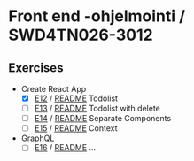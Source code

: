 # Front end -ohjelmointi / SWD4TN026-3012

## Exercises

- Create React App
  - [x] [E12](/todo) / [README](/todo/README.md) Todolist
  - [ ] [E13](/todo2) / [README](/todo2/README.md) Todolist with delete
  - [ ] [E14](/separatecomponents) / [README](/separatecomponents/README.md) Separate Components
  - [ ] [E15](/context) / [README](/context/README.md) Context
- GraphQL
  - [ ] [E16]() / [README]() ...
